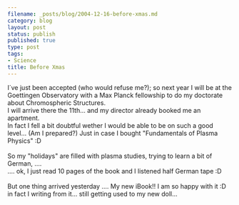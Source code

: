 ```yaml
--- 
filename: _posts/blog/2004-12-16-before-xmas.md
category: blog
layout: post
status: publish
published: true
type: post
tags: 
- Science
title: Before Xmas
---
```

I´ve just been accepted (who would refuse me?); so next year I will be at the Goettingen Observatory with a Max Planck fellowship to do my doctorate about Chromospheric Structures.
<br />I will arrive there the 11th... and my director already booked me an apartment.
<br />In fact I fell a bit  doubtful wether I would be able to be on such a good level... (Am I prepared?) Just in case I bought "Fundamentals of Plasma Physics" :D
<br />
<br />So my "holidays" are filled with plasma studies, trying to learn a bit of German, ....
<br />.... ok, I just read 10 pages of the book and I listened half German tape :D
<br />
<br />But one thing arrived yesterday .... My new iBook!! I am so happy with it :D in fact I writing from it... still getting used to my new doll...
<br />
<br />
